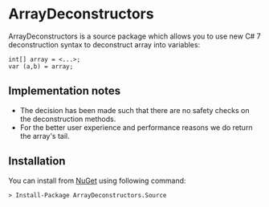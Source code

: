# ArrayDeconstructors

ArrayDeconstructors is a source package which allows you to use new C# 7 deconstruction syntax to deconstruct array into variables:

    int[] array = <...>;
    var (a,b) = array;

## Implementation notes

- The decision has been made such that there are no safety checks on the deconstruction methods.
- For the better user experience and performance reasons we do return the array's tail.

## Installation

You can install from [NuGet](https://nuget.org/packages/ArrayDeconstructors.Source/) using following command:

```
> Install-Package ArrayDeconstructors.Source
```
